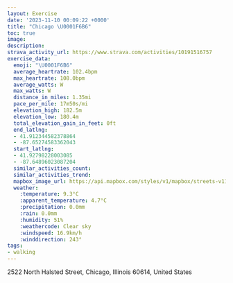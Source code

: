 ```yaml
---
layout: Exercise
date: '2023-11-10 00:09:22 +0000'
title: "Chicago \U0001F6B6"
toc: true
image:
description:
strava_activity_url: https://www.strava.com/activities/10191516757
exercise_data:
  emoji: "\U0001F6B6"
  average_heartrate: 102.4bpm
  max_heartrate: 108.0bpm
  average_watts: W
  max_watts: W
  distance_in_miles: 1.35mi
  pace_per_mile: 17m50s/mi
  elevation_high: 182.5m
  elevation_low: 180.4m
  total_elevation_gain_in_feet: 0ft
  end_latlng:
  - 41.912344582378864
  - -87.65274583362043
  start_latlng:
  - 41.92798228003085
  - -87.64896023087204
  similar_activities_count:
  similar_activities_trend:
  mapbox_image_url: https://api.mapbox.com/styles/v1/mapbox/streets-v11/static/path-5+787af2-1.0(y%7C%7B~Fv%7C%7DuOtCGpA%3Ff%40Dt%40%3FXPH%40n%40S%60%40EnJSzBEzB%40fCGlMOpC%3FFBHR%3FLFzIAdDB%7CAD%5EVZLDZ%40pTW),pin-s-s+e5b22e(-87.64892,41.92733),pin-s-f+89ae00(-87.65209000000002,41.91436)/auto/800x800?access_token=pk.eyJ1Ijoiam9zaGJlY2ttYW4iLCJhIjoiY205eWR2aDd1MWZ6djJrbXc4a3M0bWZleiJ9.XiG9OWkNcZk2QzjJbxLB4A
  weather:
    :temperature: 9.3°C
    :apparent_temperature: 4.7°C
    :precipitation: 0.0mm
    :rain: 0.0mm
    :humidity: 51%
    :weathercode: Clear sky
    :windspeed: 16.9km/h
    :winddirection: 243°
tags:
- walking
---
```

2522 North Halsted Street, Chicago, Illinois 60614, United States
